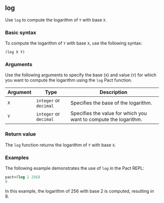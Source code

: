 ## log

Use `log` to compute the logarithm of `Y` with base `X`.

### Basic syntax

To compute the logarithm of `Y` with base `X`, use the following syntax:

`(log X Y)`

### Arguments

Use the following arguments to specify the base (`X`) and value (`Y`) for which you want to compute the logarithm using the `log` Pact function.

| Argument | Type | Description |
| --- | --- | --- |
| `X` | `integer` or `decimal` | Specifies the base of the logarithm. |
| `Y` | `integer` or `decimal` | Specifies the value for which you want to compute the logarithm. |

### Return value

The `log` function returns the logarithm of `Y` with base `X`.

### Examples

The following example demonstrates the use of `log` in the Pact REPL:

```lisp
pact>(log 2 256)
8
```

In this example, the logarithm of 256 with base 2 is computed, resulting in 8.
